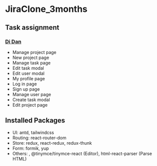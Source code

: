 # JiraClone_3months

## Task assignment

### [Di Dan](https://github.com/ledidan)
- Manage project page
- New project page
- Manage task page
- Edit task modal
- Edit user modal
- My profile page
- Log in page
- Sign up page
- Manage user page
- Create task modal
- Edit project page

## Installed Packages
- UI: antd, tailwindcss
- Routing: react-router-dom
- Store: redux, react-redux, redux-thunk
- Form: formik, yup
- Others:  , @tinymce/tinymce-react (Editor), html-react-parser (Parse HTML)
